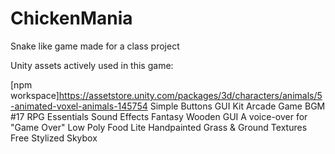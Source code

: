 # ChickenMania
Snake like game made for a class project 


Unity assets actively used in this game:

[npm workspace]https://assetstore.unity.com/packages/3d/characters/animals/5-animated-voxel-animals-145754
Simple Buttons GUI Kit
Arcade Game BGM #17
RPG Essentials Sound Effects
Fantasy Wooden GUI
A voice-over for "Game Over"
Low Poly Food Lite
Handpainted Grass & Ground Textures
Free Stylized Skybox
